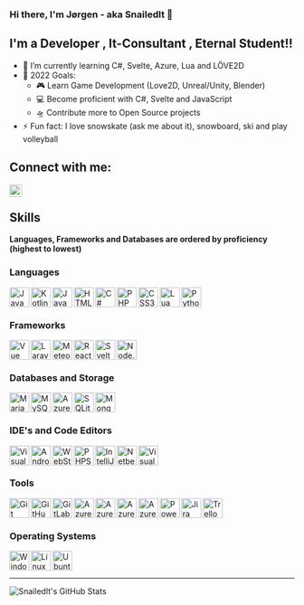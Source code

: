 ### Hi there, I'm Jørgen - aka Snailedlt 👋 

## I'm a Developer , It-Consultant , Eternal Student!!

- 🌱 I’m currently learning C#, Svelte, Azure, Lua and LÖVE2D
- 🥅 2022 Goals: 
  - 🎮 Learn Game Development (Love2D, Unreal/Unity, Blender)
  - 💻 Become proficient with C#, Svelte and JavaScript
  - 🛸 Contribute more to Open Source projects
- ⚡ Fun fact: I love snowskate (ask me about it), snowboard, ski and play volleyball

## Connect with me:

[<img align="left" alt="Snailedlt | LinkedIn" width="22px" src="https://cdn.jsdelivr.net/gh/devicons/devicon/icons/linkedin/linkedin-original.svg" />][linkedin]

<br />

## Skills
**Languages, Frameworks and Databases are ordered by proficiency (highest to lowest)**

### Languages

<img align="left" alt="Java" width="35px" src="https://cdn.jsdelivr.net/gh/devicons/devicon/icons/java/java-original.svg" />
<img align="left" alt="Kotlin" width="35px" src="https://cdn.jsdelivr.net/gh/devicons/devicon/icons/kotlin/kotlin-original.svg" />
<img align="left" alt="JavaScript" width="35px" src="https://cdn.jsdelivr.net/gh/devicons/devicon/icons/javascript/javascript-original.svg" />
<img align="left" alt="HTML5" width="35px" src="https://cdn.jsdelivr.net/gh/devicons/devicon/icons/html5/html5-original.svg" />
<img align="left" alt="C#" width="35px" src="https://cdn.jsdelivr.net/gh/devicons/devicon/icons/csharp/csharp-original.svg" />
<img align="left" alt="PHP" width="35px" src="https://cdn.jsdelivr.net/gh/devicons/devicon/icons/php/php-original.svg" />
<img align="left" alt="CSS3" width="35px" src="https://cdn.jsdelivr.net/gh/devicons/devicon/icons/css3/css3-original.svg" />
<img align="left" alt="Lua" width="35px" src="https://cdn.jsdelivr.net/gh/devicons/devicon/icons/lua/lua-original.svg" />
<img align="left" alt="Python" width="35px" src="https://cdn.jsdelivr.net/gh/devicons/devicon/icons/python/python-original.svg" />

<br />
<br />

### Frameworks

<img align="left" alt="Vue" width="35px" src="https://cdn.jsdelivr.net/gh/devicons/devicon/icons/vuejs/vuejs-original.svg" />
<img align="left" alt="Laravel" width="35px" src="https://cdn.jsdelivr.net/gh/devicons/devicon/icons/laravel/laravel-plain.svg" />
<img align="left" alt="Meteor" width="35px" src="https://cdn.jsdelivr.net/gh/devicons/devicon/icons/meteor/meteor-original.svg" />
<img align="left" alt="React" width="35px" src="https://cdn.jsdelivr.net/gh/devicons/devicon/icons/react/react-original.svg" />
<img align="left" alt="Svelte" width="35px" src="https://cdn.jsdelivr.net/gh/devicons/devicon/icons/svelte/svelte-original.svg" />
<img align="left" alt="Node.js" width="35px" src="https://cdn.jsdelivr.net/gh/devicons/devicon/icons/nodejs/nodejs-original.svg" />

<br />
<br />

### Databases and Storage

<img align="left" alt="MariaDB" width="35px" src="https://mariadb.com/wp-content/uploads/2019/11/mariadb-logo-vertical_blue.svg" />
<img align="left" alt="MySQL" width="35px" src="https://cdn.jsdelivr.net/gh/devicons/devicon/icons/mysql/mysql-original.svg" />
<img align="left" alt="Azure SQL Database" width="35px" src="https://code.benco.io/icon-collection/azure-docs/sql-database.svg" />
<img align="left" alt="SQLite" width="35px" src="https://upload.wikimedia.org/wikipedia/commons/9/97/Sqlite-square-icon.svg" />
<img align="left" alt="MongoDB" width="35px" src="https://cdn.jsdelivr.net/gh/devicons/devicon/icons/mongodb/mongodb-original.svg" />

<br />
<br />

### IDE's and Code Editors

<img align="left" alt="Visual Studio Code" width="35px" src="https://cdn.jsdelivr.net/gh/devicons/devicon/icons/vscode/vscode-original.svg" />
<img align="left" alt="Android Studio" width="35px" src="https://upload.wikimedia.org/wikipedia/commons/e/e3/Android_Studio_Icon_%282014-2019%29.svg" />
<img align="left" alt="WebStorm" width="35px" src="https://cdn.freebiesupply.com/logos/large/2x/webstorm-icon-logo-svg-vector.svg" />
<img align="left" alt="PHPStorm" width="35px" src="https://cdn.freebiesupply.com/logos/large/2x/phpstorm-1-logo-svg-vector.svg" />
<img align="left" alt="IntelliJ" width="35px" src="https://cdn.freebiesupply.com/logos/large/2x/intellij-idea-1-logo-svg-vector.svg" />
<img align="left" alt="Netbeans" width="35px" src="https://upload.wikimedia.org/wikipedia/commons/9/98/Apache_NetBeans_Logo.svg" />
<img align="left" alt="Visual Studio" width="35px" src="https://cdn.jsdelivr.net/gh/devicons/devicon/icons/visualstudio/visualstudio-plain.svg" />

<br />
<br />

### Tools

<img align="left" alt="Git" width="35px" src="https://cdn.jsdelivr.net/gh/devicons/devicon/icons/git/git-original.svg" />
<img align="left" alt="GitHub" width="35px" src="https://cdn.jsdelivr.net/gh/devicons/devicon/icons/github/github-original.svg" />
<img align="left" alt="GitLab" width="35px" src="https://cdn.jsdelivr.net/gh/devicons/devicon/icons/gitlab/gitlab-original.svg" />
<img align="left" alt="Azure DevOps" width="35px" src="https://cdn.jsdelivr.net/npm/simple-icons@3.13.0/icons/azuredevops.svg" />
<img align="left" alt="Azure" width="35px" src="https://cdn.jsdelivr.net/gh/devicons/devicon/icons/azure/azure-original.svg" />
<img align="left" alt="Azure Data Factory" width="35px" src="https://code.benco.io/icon-collection/azure-docs/data-factory.svg" />
<img align="left" alt="Azure Logic Apps" width="35px" src="https://code.benco.io/icon-collection/azure-docs/logic-apps.svg" />
<img align="left" alt="Power BI" width="35px" src="https://powerbi.microsoft.com/pictures/application-logos/svg/powerbi.svg" />
<img align="left" alt="Jira" width="35px" src="https://cdn.jsdelivr.net/gh/devicons/devicon/icons/jira/jira-original.svg" />
<img align="left" alt="Trello" width="35px" src="https://cdn.jsdelivr.net/gh/devicons/devicon/icons/trello/trello-plain.svg" />

<br />
<br />

### Operating Systems

<img align="left" alt="Windows 10" width="35px" src="https://upload.wikimedia.org/wikipedia/commons/4/48/Windows_logo_-_2012_%28dark_blue%29.svg" />
<img align="left" alt="Linux" width="35px" src="https://cdn.jsdelivr.net/gh/devicons/devicon/icons/linux/linux-original.svg" />
<img align="left" alt="Ubuntu" width="35px" src="https://cdn.jsdelivr.net/gh/devicons/devicon/icons/ubuntu/ubuntu-plain.svg" />

<br />
<br />


---

<img align="left" alt="Snailedlt's GitHub Stats" src="https://github-readme-stats.vercel.app/api?username=Snailedlt&show_icons=true&hide_border=true&theme=dark" />

[linkedin]: https://www.linkedin.com/in/j%C3%B8rgen-kalsnes-hagen/
